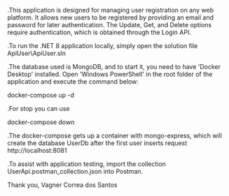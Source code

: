 
.This application is designed for managing user registration on any web platform.
It allows new users to be registered by providing an email and password for later authentication.
The Update, Get, and Delete options require authentication, which is obtained through the Login API.

.To run the .NET 8 application locally, simply open the solution file ApiUser\ApiUser.sln

.The database used is MongoDB, and to start it, you need to have 'Docker Desktop' installed. 
Open 'Windows PowerShell' in the root folder of the application and execute the command below:

docker-compose up -d

.For stop you can use 

docker-compose down

.The docker-compose gets up a container with mongo-express, which will create the database UserDb after the first user inserts request
http://localhost:8081

.To assist with application testing, import the collection UserApi.postman_collection.json into Postman.

Thank you,
Vagner Correa dos Santos